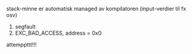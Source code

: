 stack-minne er automatisk managed av kompilatoren (input-verdier til fx osv)


1) segfault
2) EXC_BAD_ACCESS, address = 0x0

attemppttt!!!